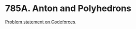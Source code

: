 # 785A. Anton and Polyhedrons

[Problem statement on Codeforces](https://codeforces.com/problemset/problem/785/A?locale=en).